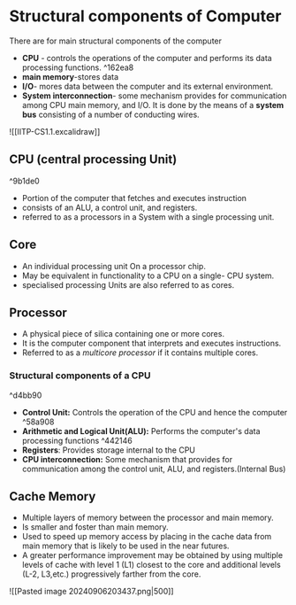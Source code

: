 # Structural components of Computer
There are for main structural components of the computer
- **CPU** - controls the operations of the computer and performs its data processing functions. ^162ea8
- **main memory**-stores data
- **I/O**- mores data between the computer and its external environment.
- **System interconnection**- some mechanism provides for communication among CPU main memory, and I/O. It is done by the means of a **system bus** consisting of a number of conducting wires.


![[IITP-CS1.1.excalidraw]]
## CPU (central processing Unit)

^9b1de0

- Portion of the computer that fetches and executes instruction
- consists of an ALU, a control unit, and registers.
- referred to as a processors in a System with a single processing unit.

## Core
- An individual processing unit On a processor chip.
- May be equivalent in functionality to a CPU on a single- CPU system.
- specialised processing Units are also referred to as cores.

## Processor
- A physical piece of silica containing one or more cores.
- It is the computer component that interprets and executes instructions.
- Referred to as a *multicore processor* if it contains multiple cores.

### Structural components of a CPU

^d4bb90

- **Control Unit:** Controls the operation of the CPU and hence the computer ^58a908
- **Arithmetic and Logical Unit(ALU):** Performs the computer's data processing functions  ^442146
- **Registers**: Provides storage internal to the CPU
- **CPU interconnection:** Some mechanism that provides for communication among the control unit, ALU, and registers.(Internal Bus)
## Cache Memory
- Multiple layers of memory between the processor and main memory.
- Is smaller and foster than main memory.
- Used to speed up memory access by placing in the cache data from main memory that is likely to be used in the near futures.
- A greater performance improvement may be obtained by using multiple levels of cache with level 1 (L1) closest to the core and additional levels (L-2, L3,etc.) progressively farther from the core. 

![[Pasted image 20240906203437.png|500]]



